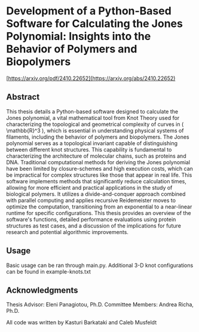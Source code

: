 # Development of a Python-Based Software for Calculating the Jones Polynomial: Insights into the Behavior of Polymers and Biopolymers

[https://arxiv.org/pdf/2410.22652](https://arxiv.org/abs/2410.22652)

## Abstract

This thesis details a Python-based software designed to calculate the Jones polynomial, a vital mathematical tool from Knot Theory used for characterizing the topological and geometrical complexity of curves in \( \mathbb{R}^3 \), which is essential in understanding physical systems of filaments, including the behavior of polymers and biopolymers. The Jones polynomial serves as a topological invariant capable of distinguishing between different knot structures. This capability is fundamental to characterizing the architecture of molecular chains, such as proteins and DNA. Traditional computational methods for deriving the Jones polynomial have been limited by closure-schemes and high execution costs, which can be impractical for complex structures like those that appear in real life. This software implements methods that significantly reduce calculation times, allowing for more efficient and practical applications in the study of biological polymers. It utilizes a divide-and-conquer approach combined with parallel computing and applies recursive Reidemeister moves to optimize the computation, transitioning from an exponential to a near-linear runtime for specific configurations. This thesis provides an overview of the software's functions, detailed performance evaluations using protein structures as test cases, and a discussion of the implications for future research and potential algorithmic improvements.

## Usage

Basic usage can be ran through main.py. Additional 3-D knot configurations can be found in example-knots.txt

## Acknowledgments

Thesis Advisor: Eleni Panagiotou, Ph.D.
Committee Members: Andrea Richa, Ph.D.

All code was written by Kasturi Barkataki and Caleb Musfeldt
